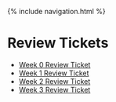 {% include navigation.html %}
# Review Tickets
- [Week 0 Review Ticket](https://github.com/zachye111/zach_individual_tri3/issues/1)
- [Week 1 Review Ticket](https://github.com/zachye111/zach_individual_tri3/issues/2)
- [Week 2 Review Ticket](https://github.com/zachye111/zach_individual_tri3/issues/3)
- [Week 3 Review Ticket](https://github.com/zachye111/zach_individual_tri3/issues/4)
